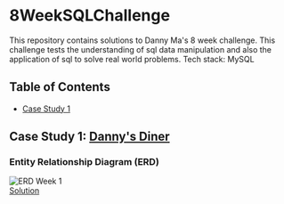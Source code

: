 # 8WeekSQLChallenge
This repository contains solutions to Danny Ma's 8 week challenge. This challenge tests the understanding of sql data manipulation and also the application of sql to solve real world problems.
Tech stack: MySQL

## Table of Contents 

- [Case Study 1](#case-study-1-danny's-diner)

## Case Study 1: [Danny's Diner](https://8weeksqlchallenge.com/case-study-1/)
### Entity Relationship Diagram (ERD)
![ERD Week 1](https://user-images.githubusercontent.com/118802056/235641793-09208928-7b15-4869-8db1-472733e5a4f0.png)
<br>
[Solution](https://github.com/OmarCypha700/8WeekSQLChallenge/blob/main/WEEK%201:%20Danny's%20Diner.md)
